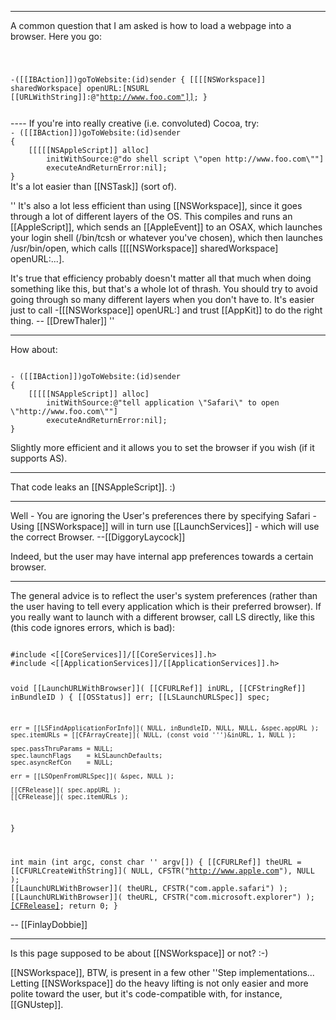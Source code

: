 

----

A common question that I am asked is how to load a webpage into a browser. Here you go:

<code>

-([[IBAction]])goToWebsite:(id)sender
{
    [[[[NSWorkspace]] sharedWorkspace] openURL:[NSURL [[URLWithString]]:@"http://www.foo.com"]];
}

</code>
----
If you're into really creative (i.e. convoluted) Cocoa, try:
<code>
- ([[IBAction]])goToWebsite:(id)sender
{
    [[[[[NSAppleScript]] alloc]
        initWithSource:@"do shell script \"open http://www.foo.com\""]
        executeAndReturnError:nil];
}
</code>
It's a lot easier than [[NSTask]] (sort of).

''
It's also a lot less efficient than using [[NSWorkspace]], since it goes through a lot of different layers of the OS. This compiles and runs an [[AppleScript]], which sends an [[AppleEvent]] to an OSAX, which launches your login shell (/bin/tcsh or whatever you've chosen), which then launches /usr/bin/open, which calls [[[[NSWorkspace]] sharedWorkspace] openURL:...]. 

It's true that efficiency probably doesn't matter all that much when doing something like this, but that's a whole lot of thrash. You should try to avoid going through so many different layers when you don't have to. It's easier just to call -[[[NSWorkspace]] openURL:] and trust [[AppKit]] to do the right thing. -- [[DrewThaler]]
''

----

How about:

<code>
- ([[IBAction]])goToWebsite:(id)sender
{
    [[[[[NSAppleScript]] alloc]
        initWithSource:@"tell application \"Safari\" to open \"http://www.foo.com\""]
        executeAndReturnError:nil];
}
</code>

Slightly more efficient and it allows you to set the browser if you wish (if it supports AS).

----

That code leaks an [[NSAppleScript]]. :)

----
Well - You are ignoring the User's preferences there by specifying Safari - Using [[NSWorkspace]] will in turn use [[LaunchServices]] - which will use the correct Browser. --[[DiggoryLaycock]]

Indeed, but the user may have internal app preferences towards a certain browser.

----

The general advice is to reflect the user's system preferences (rather than the user having to tell every application which is their preferred browser). If you really want to launch with a different browser, call LS directly, like this (this code ignores errors, which is bad):

<code>
#include <[[CoreServices]]/[[CoreServices]].h>
#include <[[ApplicationServices]]/[[ApplicationServices]].h>

void [[LaunchURLWithBrowser]]( [[CFURLRef]] inURL, [[CFStringRef]] inBundleID )
{
    [[OSStatus]] 		err;
    [[LSLaunchURLSpec]] 	spec;

    err = [[LSFindApplicationForInfo]]( NULL, inBundleID, NULL, NULL, &spec.appURL );
    spec.itemURLs = [[CFArrayCreate]]( NULL, (const void ''')&inURL, 1, NULL );

    spec.passThruParams = NULL;
    spec.launchFlags 	= kLSLaunchDefaults;
    spec.asyncRefCon 	= NULL;
    
    err = [[LSOpenFromURLSpec]]( &spec, NULL );
    
    [[CFRelease]]( spec.appURL );
    [[CFRelease]]( spec.itemURLs );
}

int main (int argc, const char '' argv[]) {
    [[CFURLRef]] theURL = [[CFURLCreateWithString]]( NULL, CFSTR("http://www.apple.com"), NULL );
    [[LaunchURLWithBrowser]]( theURL, CFSTR("com.apple.safari") );
    [[LaunchURLWithBrowser]]( theURL, CFSTR("com.microsoft.explorer") );
    [[CFRelease]]( theURL );
    return 0;
}
</code>

-- [[FinlayDobbie]]

----

Is this page supposed to be about [[NSWorkspace]] or not? :-)

[[NSWorkspace]], BTW, is present in a few other ''Step implementations... Letting [[NSWorkspace]] do the heavy lifting is not only easier and more polite toward the user, but it's code-compatible with, for instance, [[GNUstep]].
